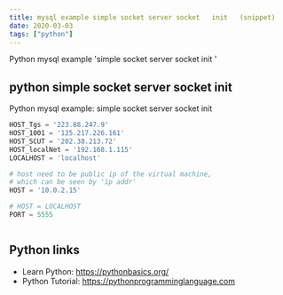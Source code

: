 ```yaml
---
title: mysql example simple socket server socket   init   (snippet)
date: 2020-03-03
tags: ["python"]
---
```

Python mysql example 'simple socket server socket   init  '


## python simple socket server socket   init  

Python mysql example: simple socket server socket   init  

```python
HOST_Tgs = '223.88.247.9'
HOST_1001 = '125.217.226.161'
HOST_SCUT = '202.38.213.72'
HOST_localNet = '192.168.1.115'
LOCALHOST = 'localhost'

# host need to be public ip of the virtual machine,
# which can be seen by 'ip addr'
HOST = '10.0.2.15'

# HOST = LOCALHOST
PORT = 5555



```

## Python links

- Learn Python: https://pythonbasics.org/
- Python Tutorial: https://pythonprogramminglanguage.com
